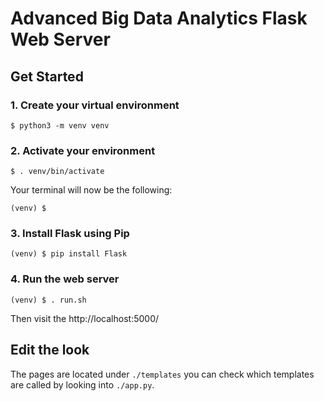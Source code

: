 # Advanced Big Data Analytics Flask Web Server

## Get Started

### 1. Create your virtual environment

`$ python3 -m venv venv`

### 2. Activate your environment

`$ . venv/bin/activate`

Your terminal will now be the following:

`(venv) $ `

### 3. Install Flask using Pip

`(venv) $ pip install Flask`

### 4. Run the web server

`(venv) $ . run.sh`

Then visit the http://localhost:5000/

## Edit the look

The pages are located under `./templates` you can check which templates are called by looking into `./app.py`.
